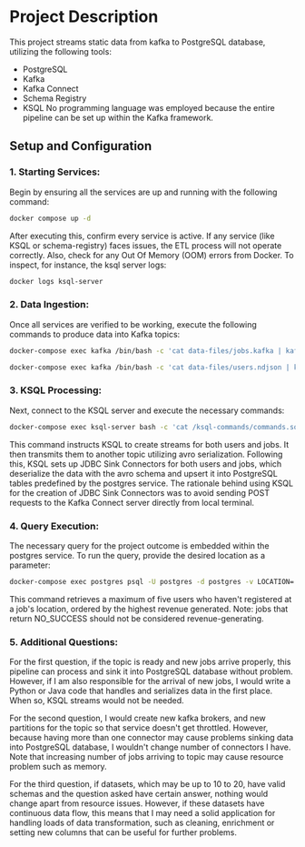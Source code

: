 # Project Description
This project streams static data from kafka to PostgreSQL database, utilizing the following tools:
- PostgreSQL
- Kafka
- Kafka Connect
- Schema Registry
- KSQL
  No programming language was employed because the entire pipeline can be set up within the Kafka framework.
## Setup and Configuration
### 1. Starting Services:
Begin by ensuring all the services are up and running with the following command:
   ``` bash 
   docker compose up -d 
   ```
After executing this, confirm every service is active. If any service (like KSQL or schema-registry) faces issues, the ETL process will not operate correctly. Also, check for any Out Of Memory (OOM) errors from Docker.
To inspect, for instance, the ksql server logs:
   ``` bash
   docker logs ksql-server
   ```
### 2. Data Ingestion:
Once all services are verified to be working, execute the following commands to produce data into Kafka topics:
   ```bash 
   docker-compose exec kafka /bin/bash -c 'cat data-files/jobs.kafka | kafka-console-producer.sh --bootstrap-server localhost:9092 --property parse.key=true --property key.separator="|" --topic jobs_json'
   ```
   ``` bash 
   docker-compose exec kafka /bin/bash -c 'cat data-files/users.ndjson | kafka-console-producer.sh --bootstrap-server localhost:9092 --property parse.key=false --topic users_json'
   ```
### 3. KSQL Processing:
Next, connect to the KSQL server and execute the necessary commands:
   ``` bash 
   docker-compose exec ksql-server bash -c 'cat /ksql-commands/commands.sql <(echo -e ; -e '\nEXIT') | ksql http://ksql-server:8088'
   ```
This command instructs KSQL to create streams for both users and jobs. It then transmits them to another topic utilizing avro serialization. Following this, KSQL sets up JDBC Sink Connectors for both users and jobs, which deserialize the data with the avro schema and upsert it into PostgreSQL tables predefined by the postgres service.
The rationale behind using KSQL for the creation of JDBC Sink Connectors was to avoid sending POST requests to the Kafka Connect server directly from local terminal.
### 4. Query Execution:
The necessary query for the project outcome is embedded within the postgres service. To run the query, provide the desired location as a parameter:
   ``` bash 
   docker-compose exec postgres psql -U postgres -d postgres -v LOCATION='LOC_1295' -f /postgres-query/query.sql
   ```
This command retrieves a maximum of five users who haven't registered at a job's location, ordered by the highest revenue generated. Note: jobs that return NO_SUCCESS should not be considered revenue-generating.
### 5. Additional Questions:

For the first question, if the topic is ready and new jobs arrive properly, this pipeline can process and sink it into PostgreSQL database without problem. However, if I am also responsible for the arrival of new jobs, I would write a Python or Java code that handles and serializes data in the first place. When so, KSQL streams would not be needed.

For the second question, I would create new kafka brokers, and new partitions for the topic so that service doesn't get throttled. However, because having more than one connector may cause problems sinking data into PostgreSQL database, I wouldn't change number of connectors I have. Note that increasing number of jobs arriving to topic may cause resource problem such as memory.

For the third question, if datasets, which may be up to 10 to 20, have valid schemas and the question asked have certain answer, nothing would change apart from resource issues. However, if these datasets have continuous data flow, this means that I may need a solid application for handling loads of data transformation, such as cleaning, enrichment or setting new columns that can be useful for further problems. 